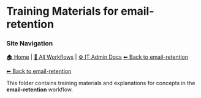 # Training Materials for email-retention

### Site Navigation
[🏠 Home](../../../README.md) | [📂 All Workflows](../../../users/users.md) | [⚙ IT Admin Docs](../../../it-admins/README.md)
[⬅ Back to email-retention](../README.md)

[⬅ Back to email-retention](../README.md)

This folder contains training materials and explanations for concepts in the **email-retention** workflow.